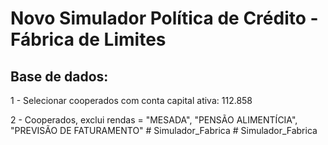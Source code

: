 
# Novo Simulador Política de Crédito - Fábrica de Limites

## Base de dados:
<p> 1 -  Selecionar cooperados com conta capital ativa: 112.858 <p/>
2 - Cooperados, exclui rendas = "MESADA", "PENSÃO ALIMENTÍCIA", "PREVISÃO DE FATURAMENTO"
# Simulador_Fabrica
# Simulador_Fabrica ​​​​
